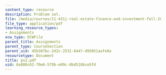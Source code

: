 ```yaml
---
content_type: resource
description: Problem set.
file: /media/courses/11-431j-real-estate-finance-and-investment-fall-2006/6a880c6270e6579be09c8bd516bce5fd_ps2.pdf
file_type: application/pdf
learning_resource_types:
- Assignments
ocw_type: OCWFile
parent_title: Assignments
parent_type: CourseSection
parent_uid: 45b107bc-2d2c-2531-6447-d95051aafe9a
resourcetype: Document
title: ps2.pdf
uid: 6a880c62-70e6-579b-e09c-8bd516bce5fd
---
```

